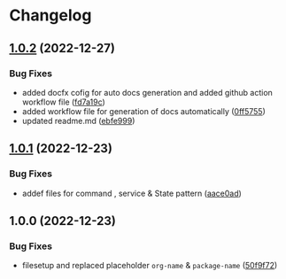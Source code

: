 # Changelog

## [1.0.2](https://github.com/EyeRunnMan-GameDev-Portfolio/com.eyerunnman.interfaces/compare/v1.0.1...v1.0.2) (2022-12-27)


### Bug Fixes

* added docfx cofig for auto docs generation and added github action workflow file ([fd7a19c](https://github.com/EyeRunnMan-GameDev-Portfolio/com.eyerunnman.interfaces/commit/fd7a19c14a10fafc7647e4157dbc6dd754f39557))
* added workflow file for generation of docs automatically ([0ff5755](https://github.com/EyeRunnMan-GameDev-Portfolio/com.eyerunnman.interfaces/commit/0ff5755bda69b4a1788457f3c48faf549d46c432))
* updated readme.md ([ebfe999](https://github.com/EyeRunnMan-GameDev-Portfolio/com.eyerunnman.interfaces/commit/ebfe999e25b18f26a172beb22c6dc464dd1e224e))

## [1.0.1](https://github.com/EyeRunnMan-GameDev-Portfolio/com.eyerunnman.interfaces/compare/v1.0.0...v1.0.1) (2022-12-23)


### Bug Fixes

* addef files for command , service & State pattern ([aace0ad](https://github.com/EyeRunnMan-GameDev-Portfolio/com.eyerunnman.interfaces/commit/aace0ade4caa8f0e0423e731f3b85dcb9030fdaf))

## 1.0.0 (2022-12-23)


### Bug Fixes

* filesetup and replaced placeholder `org-name` & `package-name` ([50f9f72](https://github.com/EyeRunnMan-GameDev-Portfolio/com.eyerunnman.interfaces/commit/50f9f727730f42235f336ea2de87900f8a075206))
